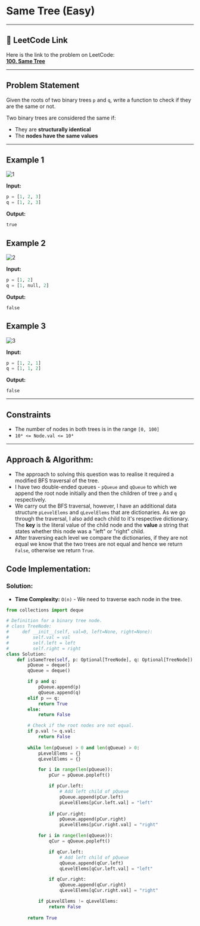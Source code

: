 # Same Tree (Easy)

---

## 🔗 LeetCode Link

Here is the link to the problem on LeetCode:  
[**100. Same Tree**](https://leetcode.com/problems/same-tree/)

---

## **Problem Statement**

Given the roots of two binary trees `p` and `q`, write a function to check if they are the same or not.

Two binary trees are considered the same if:
- They are **structurally identical**
- The **nodes have the same values**

---

## **Example 1**

![1](https://github.com/user-attachments/assets/47a38639-7f7d-4bc2-ac63-fcf125faaa75)

**Input:**
```python
p = [1, 2, 3]
q = [1, 2, 3]
```

**Output:**
```
true
```

## **Example 2**

![2](https://github.com/user-attachments/assets/5dc42fe6-000d-4e78-af00-a74e7c46ac72)

**Input:**
```python
p = [1, 2]
q = [1, null, 2]
```

**Output:**
```
false
```

## **Example 3**

![3](https://github.com/user-attachments/assets/4af7166f-c8d3-484f-90ae-68692a024885)

**Input:**
```python
p = [1, 2, 1]
q = [1, 1, 2]
```

**Output:**
```
false
```

---

## **Constraints**

- The number of nodes in both trees is in the range `[0, 100]`
- `10⁴ <= Node.val <= 10⁴`

---

## Approach & Algorithm:

- The approach to solving this question was to realise it required a modified BFS traversal of the tree.
- I have two double-ended queues - `pQueue` and `qQueue` to which we append the root node initially and then the children of tree `p` and `q` respectively.
- We carry out the BFS traversal, however, I have an additional data structure `pLevelElems` and `qLevelElems` that are dictionaries. As we go through the traversal, I also add each child to it's respective dictionary. The **key** is the literal value of the child node and the **value** a string that states whether this node was a "left" or "right" child.
- After traversing each level we compare the dictionaries, if they are not equal we know that the two trees are not equal and hence we return `False`, otherwise we return `True`.

## Code Implementation:

### Solution:

- **Time Complexity:** `O(n)` - We need to traverse each node in the tree.

```python
from collections import deque

# Definition for a binary tree node.
# class TreeNode:
#     def __init__(self, val=0, left=None, right=None):
#         self.val = val
#         self.left = left
#         self.right = right
class Solution:
    def isSameTree(self, p: Optional[TreeNode], q: Optional[TreeNode]) -> bool:
        pQueue = deque()
        qQueue = deque()

        if p and q:
            pQueue.append(p)
            qQueue.append(q)
        elif p == q:
            return True
        else:
            return False

        # Check if the root nodes are not equal.
        if p.val != q.val:
            return False
        
        while len(pQueue) > 0 and len(qQueue) > 0:
            pLevelElems = {}
            qLevelElems = {}

            for i in range(len(pQueue)):
                pCur = pQueue.popleft()

                if pCur.left:
                    # Add left child of pQueue
                    pQueue.append(pCur.left)
                    pLevelElems[pCur.left.val] = "left"
                
                if pCur.right:
                    pQueue.append(pCur.right)
                    pLevelElems[pCur.right.val] = "right"

            for i in range(len(qQueue)):
                qCur = qQueue.popleft()

                if qCur.left:
                    # Add left child of pQueue
                    qQueue.append(qCur.left)
                    qLevelElems[qCur.left.val] = "left"

                if qCur.right:
                    qQueue.append(qCur.right)
                    qLevelElems[qCur.right.val] = "right"

            if pLevelElems != qLevelElems:
                return False
    
        return True
```
